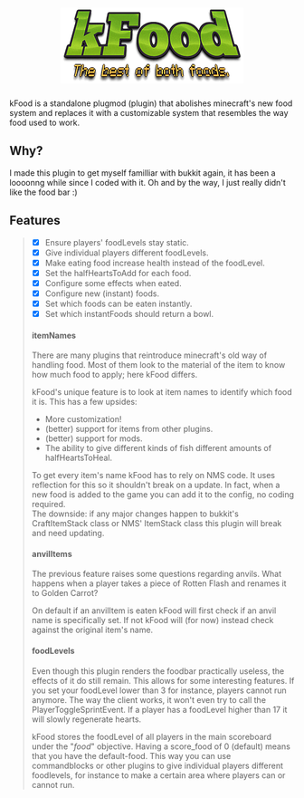 <h1 align="center"><img src="https://raw.githubusercontent.com/7kasper/kFood/master/kFood/kFoodBanner.png" alt="kFood"/></h1>
kFood is a standalone plugmod (plugin) that abolishes minecraft's new food system and replaces it with a customizable system that resembles the way food used to work.

## Why?
I made this plugin to get myself familliar with bukkit again, it has been a loooonng while since I coded with it.
Oh and by the way, I just really didn't like the food bar :)

## Features
> - [X] Ensure players' foodLevels stay static.
> - [X] Give individual players different foodLevels.
> - [X] Make eating food increase health instead of the foodLevel.
> - [X] Set the halfHeartsToAdd for each food.
> - [X] Configure some effects when eated.
> - [X] Configure new (instant) foods.
> - [X] Set which foods can be eaten instantly.
> - [X] Set which instantFoods should return a bowl.
> 
> #### itemNames
> There are many plugins that reintroduce minecraft's old way of handling food.
> Most of them look to the material of the item to know how much food to apply; here kFood differs.
> 
> kFood's unique feature is to look at item names to identify which food it is.
> This has a few upsides:
> * More customization!
> * (better) support for items from other plugins.
> * (better) support for mods.
> * The ability to give different kinds of fish different amounts of halfHeartsToHeal.
> 
> To get every item's name kFood has to rely on NMS code. It uses reflection for this so it shouldn't break on a update.
> In fact, when a new food is added to the game you can add it to the config, no coding required. <br>
> The downside: if any major changes happen to bukkit's CraftItemStack class or NMS' ItemStack class this plugin will break and need updating.
> 
> #### anvilItems
> The previous feature raises some questions regarding anvils.
> What happens when a player takes a piece of Rotten Flash and renames it to Golden Carrot?
>
> On default if an anvilItem is eaten kFood will first check if an anvil name is specifically set.
> If not kFood will (for now) instead check against the original item's name.
> 
> #### foodLevels
> Even though this plugin renders the foodbar practically useless, the effects of it do still remain.
> This allows for some interesting features. If you set your foodLevel lower than 3 for instance, players cannot run anymore.
> The way the client works, it won't even try to call the PlayerToggleSprintEvent.
> If a player has a foodLevel higher than 17 it will slowly regenerate hearts.
>
> kFood stores the foodLevel of all players in the main scoreboard under the "_food_" objective.
> Having a score_food of 0 (default) means that you have the default-food.
> This way you can use commandblocks or other plugins to give individual players different foodlevels, for instance to make a certain area where players can or cannot run.
